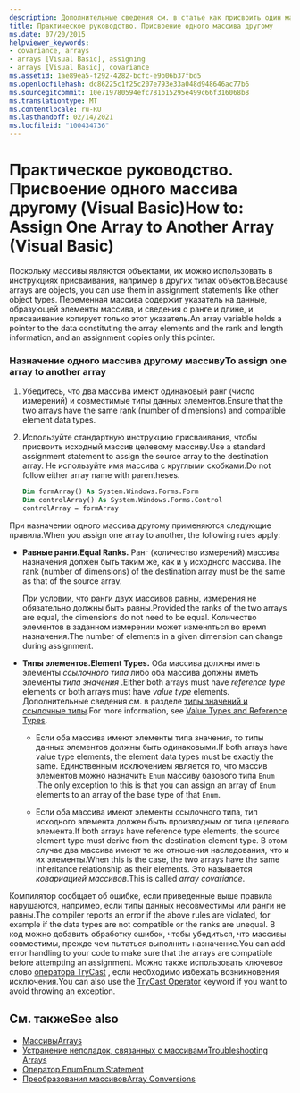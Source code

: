 ```yaml
---
description: Дополнительные сведения см. в статье как присвоить один массив другому массиву (Visual Basic).
title: Практическое руководство. Присвоение одного массива другому
ms.date: 07/20/2015
helpviewer_keywords:
- covariance, arrays
- arrays [Visual Basic], assigning
- arrays [Visual Basic], covariance
ms.assetid: 1ae89ea5-f292-4282-bcfc-e9b06b37fbd5
ms.openlocfilehash: dc86225c1f25c207e793e33a048d948646ac77b6
ms.sourcegitcommit: 10e719780594efc781b15295e499c66f316068b8
ms.translationtype: MT
ms.contentlocale: ru-RU
ms.lasthandoff: 02/14/2021
ms.locfileid: "100434736"
---
```

# <a name="how-to-assign-one-array-to-another-array-visual-basic"></a><span data-ttu-id="d7cad-103">Практическое руководство. Присвоение одного массива другому (Visual Basic)</span><span class="sxs-lookup"><span data-stu-id="d7cad-103">How to: Assign One Array to Another Array (Visual Basic)</span></span>

<span data-ttu-id="d7cad-104">Поскольку массивы являются объектами, их можно использовать в инструкциях присваивания, например в других типах объектов.</span><span class="sxs-lookup"><span data-stu-id="d7cad-104">Because arrays are objects, you can use them in assignment statements like other object types.</span></span> <span data-ttu-id="d7cad-105">Переменная массива содержит указатель на данные, образующей элементы массива, и сведения о ранге и длине, и присваивание копирует только этот указатель.</span><span class="sxs-lookup"><span data-stu-id="d7cad-105">An array variable holds a pointer to the data constituting the array elements and the rank and length information, and an assignment copies only this pointer.</span></span>

### <a name="to-assign-one-array-to-another-array"></a><span data-ttu-id="d7cad-106">Назначение одного массива другому массиву</span><span class="sxs-lookup"><span data-stu-id="d7cad-106">To assign one array to another array</span></span>

1. <span data-ttu-id="d7cad-107">Убедитесь, что два массива имеют одинаковый ранг (число измерений) и совместимые типы данных элементов.</span><span class="sxs-lookup"><span data-stu-id="d7cad-107">Ensure that the two arrays have the same rank (number of dimensions) and compatible element data types.</span></span>

2. <span data-ttu-id="d7cad-108">Используйте стандартную инструкцию присваивания, чтобы присвоить исходный массив целевому массиву.</span><span class="sxs-lookup"><span data-stu-id="d7cad-108">Use a standard assignment statement to assign the source array to the destination array.</span></span> <span data-ttu-id="d7cad-109">Не используйте имя массива с круглыми скобками.</span><span class="sxs-lookup"><span data-stu-id="d7cad-109">Do not follow either array name with parentheses.</span></span>

    ```vb
    Dim formArray() As System.Windows.Forms.Form
    Dim controlArray() As System.Windows.Forms.Control
    controlArray = formArray
    ```

<span data-ttu-id="d7cad-110">При назначении одного массива другому применяются следующие правила.</span><span class="sxs-lookup"><span data-stu-id="d7cad-110">When you assign one array to another, the following rules apply:</span></span>

- <span data-ttu-id="d7cad-111">**Равные ранги.**</span><span class="sxs-lookup"><span data-stu-id="d7cad-111">**Equal Ranks.**</span></span> <span data-ttu-id="d7cad-112">Ранг (количество измерений) массива назначения должен быть таким же, как и у исходного массива.</span><span class="sxs-lookup"><span data-stu-id="d7cad-112">The rank (number of dimensions) of the destination array must be the same as that of the source array.</span></span>

  <span data-ttu-id="d7cad-113">При условии, что ранги двух массивов равны, измерения не обязательно должны быть равны.</span><span class="sxs-lookup"><span data-stu-id="d7cad-113">Provided the ranks of the two arrays are equal, the dimensions do not need to be equal.</span></span> <span data-ttu-id="d7cad-114">Количество элементов в заданном измерении может изменяться во время назначения.</span><span class="sxs-lookup"><span data-stu-id="d7cad-114">The number of elements in a given dimension can change during assignment.</span></span>

- <span data-ttu-id="d7cad-115">**Типы элементов.**</span><span class="sxs-lookup"><span data-stu-id="d7cad-115">**Element Types.**</span></span> <span data-ttu-id="d7cad-116">Оба массива должны иметь элементы *ссылочного типа* либо оба массива должны иметь элементы *типа значения* .</span><span class="sxs-lookup"><span data-stu-id="d7cad-116">Either both arrays must have *reference type* elements or both arrays must have *value type* elements.</span></span> <span data-ttu-id="d7cad-117">Дополнительные сведения см. в разделе [типы значений и ссылочные типы](../data-types/value-types-and-reference-types.md).</span><span class="sxs-lookup"><span data-stu-id="d7cad-117">For more information, see [Value Types and Reference Types](../data-types/value-types-and-reference-types.md).</span></span>

  - <span data-ttu-id="d7cad-118">Если оба массива имеют элементы типа значения, то типы данных элементов должны быть одинаковыми.</span><span class="sxs-lookup"><span data-stu-id="d7cad-118">If both arrays have value type elements, the element data types must be exactly the same.</span></span> <span data-ttu-id="d7cad-119">Единственным исключением является то, что массив элементов можно назначить `Enum` массиву базового типа `Enum` .</span><span class="sxs-lookup"><span data-stu-id="d7cad-119">The only exception to this is that you can assign an array of `Enum` elements to an array of the base type of that `Enum`.</span></span>

  - <span data-ttu-id="d7cad-120">Если оба массива имеют элементы ссылочного типа, тип исходного элемента должен быть производным от типа целевого элемента.</span><span class="sxs-lookup"><span data-stu-id="d7cad-120">If both arrays have reference type elements, the source element type must derive from the destination element type.</span></span> <span data-ttu-id="d7cad-121">В этом случае два массива имеют те же отношения наследования, что и их элементы.</span><span class="sxs-lookup"><span data-stu-id="d7cad-121">When this is the case, the two arrays have the same inheritance relationship as their elements.</span></span> <span data-ttu-id="d7cad-122">Это называется *ковариацией массивов*.</span><span class="sxs-lookup"><span data-stu-id="d7cad-122">This is called *array covariance*.</span></span>

<span data-ttu-id="d7cad-123">Компилятор сообщает об ошибке, если приведенные выше правила нарушаются, например, если типы данных несовместимы или ранги не равны.</span><span class="sxs-lookup"><span data-stu-id="d7cad-123">The compiler reports an error if the above rules are violated, for example if the data types are not compatible or the ranks are unequal.</span></span> <span data-ttu-id="d7cad-124">В код можно добавить обработку ошибок, чтобы убедиться, что массивы совместимы, прежде чем пытаться выполнить назначение.</span><span class="sxs-lookup"><span data-stu-id="d7cad-124">You can add error handling to your code to make sure that the arrays are compatible before attempting an assignment.</span></span> <span data-ttu-id="d7cad-125">Можно также использовать ключевое слово [оператора TryCast](../../../language-reference/operators/trycast-operator.md) , если необходимо избежать возникновения исключения.</span><span class="sxs-lookup"><span data-stu-id="d7cad-125">You can also use the [TryCast Operator](../../../language-reference/operators/trycast-operator.md) keyword if you want to avoid throwing an exception.</span></span>

## <a name="see-also"></a><span data-ttu-id="d7cad-126">См. также</span><span class="sxs-lookup"><span data-stu-id="d7cad-126">See also</span></span>

- [<span data-ttu-id="d7cad-127">Массивы</span><span class="sxs-lookup"><span data-stu-id="d7cad-127">Arrays</span></span>](index.md)
- [<span data-ttu-id="d7cad-128">Устранение неполадок, связанных с массивами</span><span class="sxs-lookup"><span data-stu-id="d7cad-128">Troubleshooting Arrays</span></span>](troubleshooting-arrays.md)
- [<span data-ttu-id="d7cad-129">Оператор Enum</span><span class="sxs-lookup"><span data-stu-id="d7cad-129">Enum Statement</span></span>](../../../language-reference/statements/enum-statement.md)
- [<span data-ttu-id="d7cad-130">Преобразования массивов</span><span class="sxs-lookup"><span data-stu-id="d7cad-130">Array Conversions</span></span>](../data-types/array-conversions.md)
